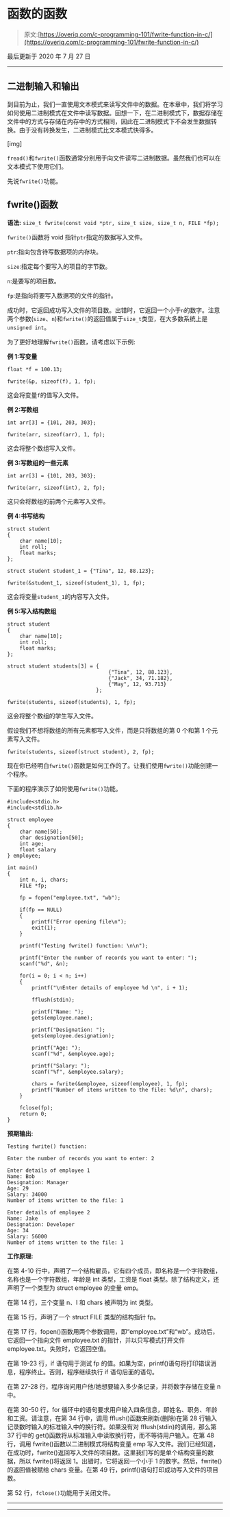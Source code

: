 # 函数的函数

> 原文:[https://overiq.com/c-programming-101/fwrite-function-in-c/](https://overiq.com/c-programming-101/fwrite-function-in-c/)

最后更新于 2020 年 7 月 27 日

* * *

## 二进制输入和输出

到目前为止，我们一直使用文本模式来读写文件中的数据。在本章中，我们将学习如何使用二进制模式在文件中读写数据。回想一下，在二进制模式下，数据存储在文件中的方式与存储在内存中的方式相同，因此在二进制模式下不会发生数据转换。由于没有转换发生，二进制模式比文本模式快得多。

[img]

`fread()`和`fwrite()`函数通常分别用于向文件读写二进制数据。虽然我们也可以在文本模式下使用它们。

先说`fwrite()`功能。

## fwrite()函数

**语法:** `size_t fwrite(const void *ptr, size_t size, size_t n, FILE *fp);`

`fwrite()`函数将 void 指针`ptr`指定的数据写入文件。

`ptr`:指向包含待写数据项的内存块。

`size`:指定每个要写入的项目的字节数。

`n`:是要写的项目数。

`fp`:是指向将要写入数据项的文件的指针。

成功时，它返回成功写入文件的项目数。出错时，它返回一个小于`n`的数字。注意两个参数(`size`、`n`)和`fwrite()`的返回值属于`size_t`类型，在大多数系统上是`unsigned int`。

为了更好地理解`fwrite()`函数，请考虑以下示例:

**例 1:写变量**

```
float *f = 100.13;

fwrite(&p, sizeof(f), 1, fp);

```

这会将变量`f`的值写入文件。

**例 2:写数组**

```
int arr[3] = {101, 203, 303};

fwrite(arr, sizeof(arr), 1, fp);

```

这会将整个数组写入文件。

**例 3:写数组的一些元素**

```
int arr[3] = {101, 203, 303};

fwrite(arr, sizeof(int), 2, fp);

```

这只会将数组的前两个元素写入文件。

**例 4:书写结构**

```
struct student
{
    char name[10];
    int roll;
    float marks;
};

struct student student_1 = {"Tina", 12, 88.123};

fwrite(&student_1, sizeof(student_1), 1, fp);

```

这会将变量`student_1`的内容写入文件。

**例 5:写入结构数组**

```
struct student
{
    char name[10];
    int roll;
    float marks;
};

struct student students[3] = {
                                 {"Tina", 12, 88.123},
                                 {"Jack", 34, 71.182},
                                 {"May", 12, 93.713}
                             };

fwrite(students, sizeof(students), 1, fp);

```

这会将整个数组的学生写入文件。

假设我们不想将数组的所有元素都写入文件，而是只将数组的第 0 个和第 1 个元素写入文件。

```
fwrite(students, sizeof(struct student), 2, fp);

```

现在你已经明白`fwrite()`函数是如何工作的了。让我们使用`fwrite()`功能创建一个程序。

下面的程序演示了如何使用`fwrite()`功能。

```
#include<stdio.h>
#include<stdlib.h>

struct employee
{
    char name[50];
    char designation[50];
    int age;
    float salary
} employee;

int main()
{
    int n, i, chars;
    FILE *fp;

    fp = fopen("employee.txt", "wb");

    if(fp == NULL)
    {
        printf("Error opening file\n");
        exit(1);
    }

    printf("Testing fwrite() function: \n\n");

    printf("Enter the number of records you want to enter: ");
    scanf("%d", &n);

    for(i = 0; i < n; i++)
    {
        printf("\nEnter details of employee %d \n", i + 1);

        fflush(stdin);

        printf("Name: ");
        gets(employee.name);

        printf("Designation: ");
        gets(employee.designation);

        printf("Age: ");
        scanf("%d", &employee.age);

        printf("Salary: ");
        scanf("%f", &employee.salary);

        chars = fwrite(&employee, sizeof(employee), 1, fp);
        printf("Number of items written to the file: %d\n", chars);
    }

    fclose(fp);
    return 0;
}

```

**预期输出:**

```
Testing fwrite() function:

Enter the number of records you want to enter: 2

Enter details of employee 1
Name: Bob
Designation: Manager
Age: 29
Salary: 34000
Number of items written to the file: 1

Enter details of employee 2
Name: Jake
Designation: Developer
Age: 34
Salary: 56000
Number of items written to the file: 1

```

**工作原理:**

在第 4-10 行中，声明了一个结构雇员，它有四个成员，即名称是一个字符数组，名称也是一个字符数组，年龄是 int 类型，工资是 float 类型。除了结构定义，还声明了一个类型为 struct employee 的变量 emp。

在第 14 行，三个变量 n、I 和 chars 被声明为 int 类型。

在第 15 行，声明了一个 struct FILE 类型的结构指针 fp。

在第 17 行，fopen()函数用两个参数调用，即“employee.txt”和“wb”。成功后，它返回一个指向文件 employee.txt 的指针，并以只写模式打开文件 employee.txt。失败时，它返回空值。

在第 19-23 行，if 语句用于测试 fp 的值。如果为空，printf()语句将打印错误消息，程序终止。否则，程序继续执行 if 语句后面的语句。

在第 27-28 行，程序询问用户他/她想要输入多少条记录，并将数字存储在变量 n 中。

在第 30-50 行，for 循环中的语句要求用户输入四条信息，即姓名、职务、年龄和工资。请注意，在第 34 行中，调用 fflush()函数来刷新(删除)在第 28 行输入记录数时输入的标准输入中的换行符。如果没有对 fflush(stdin)的调用，那么第 37 行中的 get()函数将从标准输入中读取换行符，而不等待用户输入。在第 48 行，调用 fwrite()函数以二进制模式将结构变量 emp 写入文件。我们已经知道，在成功时，fwrite()返回写入文件的项目数。这里我们写的是单个结构变量的数据，所以 fwrite()将返回 1。出错时，它将返回一个小于 1 的数字。然后，fwrite()的返回值被赋给 chars 变量。在第 49 行，printf()语句打印成功写入文件的项目数。

第 52 行，`fclose()`功能用于关闭文件。

* * *

* * *